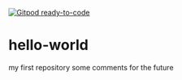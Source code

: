 [![Gitpod ready-to-code](https://img.shields.io/badge/Gitpod-ready--to--code-blue?logo=gitpod)](https://gitpod.io/#https://github.com/talbotray/hello-world)

# hello-world
my first repository
some comments for the future
